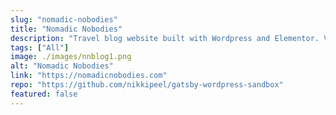 ```yaml
---
slug: "nomadic-nobodies"
title: "Nomadic Nobodies"
description: "Travel blog website built with Wordpress and Elementor. View recent Trips on Google Maps, browse favorite photos and recipes. I've redesigned and am rebuilding this site with GraphQL and GatsbyJS"
tags: ["All"]
image: ./images/nnblog1.png
alt: "Nomadic Nobodies"
link: "https://nomadicnobodies.com"
repo: "https://github.com/nikkipeel/gatsby-wordpress-sandbox"
featured: false
---
```

